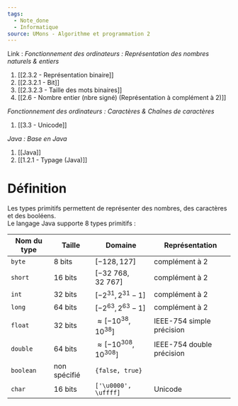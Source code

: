 ```yaml
---
tags:
  - Note_done
  - Informatique
source: UMons - Algorithme et programmation 2
---
```


Link :
_Fonctionnement des ordinateurs : Représentation des nombres naturels & entiers_
1. [[2.3.2 - Représentation binaire]]
2. [[2.3.2.1 - Bit]]
3. [[2.3.2.3 - Taille des mots binaires]]
4. [[2.6 - Nombre entier (nbre signé) (Représentation à complément à 2)]]

_Fonctionnement des ordinateurs : Caractères & Chaînes de caractères_
1. [[3.3 - Unicode]]

_Java : Base en Java_
1. [[Java]]
2. [[1.2.1 - Typage (Java)]]

# Définition
Les types primitifs permettent de représenter des nombres, des caractères et des booléens.
\
Le langage Java supporte 8 types primitifs :

| Nom du type | Taille       | Domaine                         | Représentation            |
| ----------- | ------------ | ------------------------------- | ------------------------- |
| `byte`      | 8 bits       | $[-128, 127]$                   | complément à 2            |
| `short`     | 16 bits      | $[-32\ 768, 32\ 767]$           | complément à 2            |
| `int`       | 32 bits      | $[-2^{31},2^{31}-1]$            | complément à 2            |
| `long`      | 64 bits      | $[-2^{63},2^{63}-1]$            | complément à 2            |
| `float`     | 32 bits      | $\approx [-10^{38}, 10^{38}]$   | IEEE-754 simple précision |
| `double`    | 64 bits      | $\approx [-10^{308}, 10^{308}]$ | IEEE-754 double précision |
| `boolean`   | non spécifié | `{false, true}`                 |                           |
| `char`      | 16 bits      | `['\u0000', \uffff]`            | Unicode                   |
